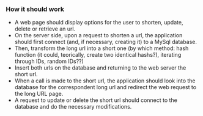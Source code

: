 ### How it should work
* A web page should display options for the user to shorten, update, delete or retrieve an url.
* On the server side, upon a request to shorten a url, the application should first connect (and, if necessary, creating it) to a MySql database.
* Then, transform the long url into a short one (by which method: hash function (it could, teorically, create two identical hashs?), iterating through IDs, random IDs??)
* Insert both urls on the database and returning to the web server the short url.
* When a call is made to the short url, the application should look into the database for the correspondent long url and redirect the web request to the long URL page.
* A request to update or delete the short url should connect to the database and do the necessary modifications.
